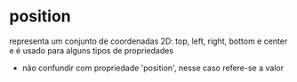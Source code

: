 # position
representa um conjunto de coordenadas 2D: top, left, right, bottom e center e é usado para alguns tipos de propriedades

- não confundir com propriedade 'position', nesse caso refere-se a valor <position>